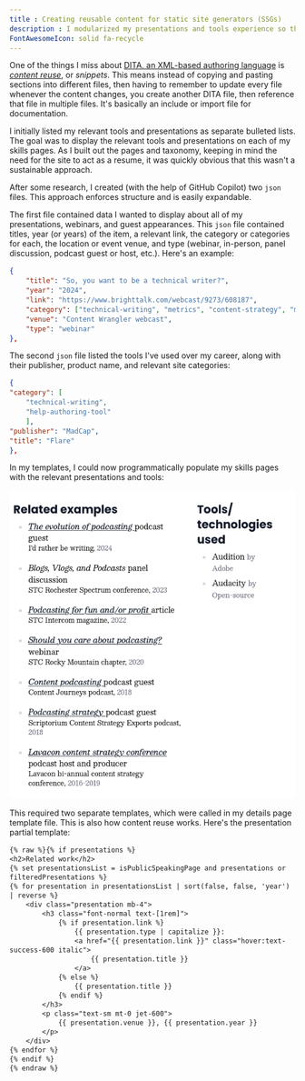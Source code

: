 ```yaml
---
title : Creating reusable content for static site generators (SSGs)
description : I modularized my presentations and tools experience so they could display in different contexts across the site.
FontAwesomeIcon: solid fa-recycle
---
```


One of the things I miss about [DITA, an XML-based authoring language](https://en.wikipedia.org/wiki/Darwin_Information_Typing_Architecture) is [*content reuse*](https://www.oxygenxml.com/doc/versions/27.1/ug-editor/topics/eppo-pathfinder-reuse.html), or *snippets*. This means instead of copying and pasting sections into different files, then having to remember to update every file whenever the content changes, you create another DITA file, then reference that file in multiple files. It's basically an include or import file for documentation.

I initially listed my relevant tools and presentations as separate bulleted lists. The goal was to display the relevant tools and presentations on each of my skills pages. As I built out the pages and taxonomy, keeping in mind the need for the site to act as a resume, it was quickly obvious that this wasn't a sustainable approach.

After some research, I created (with the help of GitHub Copilot) two `json` files. This approach enforces structure and is easily expandable.

The first file contained data I wanted to display about all of my presentations, webinars, and guest appearances. This `json` file contained titles, year (or years) of the item, a relevant link, the category or categories for each, the location or event venue, and type (webinar, in-person, panel discussion, podcast guest or host, etc.). Here's an example:

```json
{
    "title": "So, you want to be a technical writer?",
    "year": "2024",
    "link": "https://www.brighttalk.com/webcast/9273/608187",
    "category": ["technical-writing", "metrics", "content-strategy", "marketing"],
    "venue": "Content Wrangler webcast",
    "type": "webinar"
},
```

The second `json` file listed the tools I've used over my career, along with their publisher, product name, and relevant site categories:

```json
{
"category": [
    "technical-writing",
    "help-authoring-tool"
    ],
"publisher": "MadCap",
"title": "Flare"
},
```

In my templates, I could now programmatically populate my skills pages with the relevant presentations and tools:

![yeh](/assets/images/programmatic-columns.png)

This required two separate templates, which were called in my details page template file. This is also how content reuse works. Here's the presentation partial template:

```markup
{% raw %}{% if presentations %}
<h2>Related work</h2>
{% set presentationsList = isPublicSpeakingPage and presentations or filteredPresentations %}
{% for presentation in presentationsList | sort(false, false, 'year') | reverse %}
    <div class="presentation mb-4">
        <h3 class="font-normal text-[1rem]">
            {% if presentation.link %}
                {{ presentation.type | capitalize }}:
                <a href="{{ presentation.link }}" class="hover:text-success-600 italic">
                    {{ presentation.title }}
                </a>
            {% else %}
                {{ presentation.title }}
            {% endif %}
        </h3>
        <p class="text-sm mt-0 jet-600">
            {{ presentation.venue }}, {{ presentation.year }}
        </p>
    </div>
{% endfor %}
{% endif %}
{% endraw %}
```
